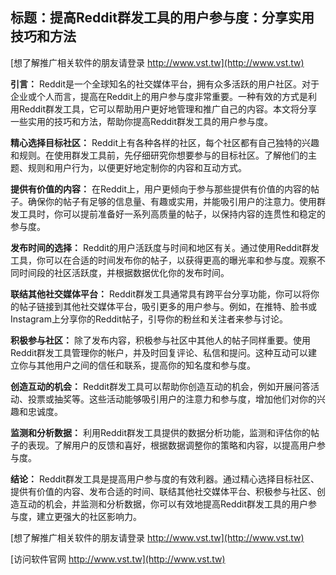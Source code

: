 ## **标题：提高Reddit群发工具的用户参与度：分享实用技巧和方法**

[想了解推广相关软件的朋友请登录 http://www.vst.tw](http://www.vst.tw)

**引言：**
Reddit是一个全球知名的社交媒体平台，拥有众多活跃的用户社区。对于企业或个人而言，提高在Reddit上的用户参与度非常重要。一种有效的方式是利用Reddit群发工具，它可以帮助用户更好地管理和推广自己的内容。本文将分享一些实用的技巧和方法，帮助你提高Reddit群发工具的用户参与度。

**精心选择目标社区：**
Reddit上有各种各样的社区，每个社区都有自己独特的兴趣和规则。在使用群发工具前，先仔细研究你想要参与的目标社区。了解他们的主题、规则和用户行为，以便更好地定制你的内容和互动方式。

**提供有价值的内容：**
在Reddit上，用户更倾向于参与那些提供有价值的内容的帖子。确保你的帖子有足够的信息量、有趣或实用，并能吸引用户的注意力。使用群发工具时，你可以提前准备好一系列高质量的帖子，以保持内容的连贯性和稳定的参与度。

**发布时间的选择：**
Reddit的用户活跃度与时间和地区有关。通过使用Reddit群发工具，你可以在合适的时间发布你的帖子，以获得更高的曝光率和参与度。观察不同时间段的社区活跃度，并根据数据优化你的发布时间。

**联结其他社交媒体平台：**
Reddit群发工具通常具有跨平台分享功能，你可以将你的帖子链接到其他社交媒体平台，吸引更多的用户参与。例如，在推特、脸书或Instagram上分享你的Reddit帖子，引导你的粉丝和关注者来参与讨论。

**积极参与社区：**
除了发布内容，积极参与社区中其他人的帖子同样重要。使用Reddit群发工具管理你的帐户，并及时回复评论、私信和提问。这种互动可以建立你与其他用户之间的信任和联系，提高你的知名度和参与度。

**创造互动的机会：**
Reddit群发工具可以帮助你创造互动的机会，例如开展问答活动、投票或抽奖等。这些活动能够吸引用户的注意力和参与度，增加他们对你的兴趣和忠诚度。

**监测和分析数据：**
利用Reddit群发工具提供的数据分析功能，监测和评估你的帖子的表现。了解用户的反馈和喜好，根据数据调整你的策略和内容，以提高用户参与度。

**结论：**
Reddit群发工具是提高用户参与度的有效利器。通过精心选择目标社区、提供有价值的内容、发布合适的时间、联结其他社交媒体平台、积极参与社区、创造互动的机会，并监测和分析数据，你可以有效地提高Reddit群发工具的用户参与度，建立更强大的社区影响力。

[想了解推广相关软件的朋友请登录 http://www.vst.tw](http://www.vst.tw)


[访问软件官网 http://www.vst.tw](http://www.vst.tw)
